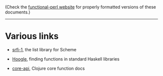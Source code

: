 (Check the [functional-perl website](http://functional-perl.org/) for
properly formatted versions of these documents.)

---

# Various links

* [srfi-1](http://srfi.schemers.org/srfi-1/srfi-1.html), the list
  library for Scheme

* [Hoogle](https://www.haskell.org/hoogle/), finding functions in
  standard Haskell libraries

* [core-api](http://clojure.github.io/clojure/clojure.core-api.html),
  Clojure core function docs

